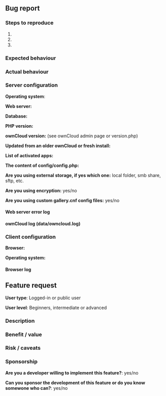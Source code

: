 <!--
Thank you for taking the time to report an issue you've experienced using ownCloud Gallery
or to submit a feature request.

To make it easier for us to help you, please fill in as much information as possible in
one of the forms below.
 
Please choose between the "Bug report" and the "Feature request" form and delete the content of the other one
-->

## Bug report

### Steps to reproduce

1.
1.
1.

### Expected behaviour
<!--
Tell us what should happen
Tip: You can leave alone text surrounded by these special markers such as this one, they're invisible
-->

### Actual behaviour
<!--
Tell us what happens instead
-->


### Server configuration

**Operating system**:

**Web server:**

**Database:**

**PHP version:**

**ownCloud version:** (see ownCloud admin page or version.php)

**Updated from an older ownCloud or fresh install:**

**List of activated apps:**
<!--
If you have access to your command line run e.g.:
# sudo -u www-data php occ app:list`
from within your ownCloud installation folder*
-->
 
**The content of config/config.php:**
<!--
If you have access to your command line run e.g.:
# sudo -u www-data php occ config:list system`
from within your ownCloud installation folder

or 

Insert your config.php content here
(Without the database password, passwordsalt and secret)
-->

**Are you using external storage, if yes which one:** local folder, smb share, sftp, etc.

**Are you using encryption:** yes/no

**Are you using custom gallery.cnf config files:** yes/no

#### Web server error log
<!--
Insert your webserver log here
-->

#### ownCloud log (data/owncloud.log)
<!--
Insert your ownCloud log here
-->

### Client configuration

**Browser:**

**Operating system:**

#### Browser log
<!--
Insert your browser log here, this could for example include:

a) The javascript console log
b) The network log 
c) ...
-->
 
## Feature request

**User type**: Logged-in or public user

**User level**: Beginners, intermediate or advanced

### Description
<!--
Please try to give as much information as you can about your request
-->

### Benefit / value
<!--
Please explain how it could benefit users of the app, other apps or 3rd party services
-->

### Risk / caveats
<!--
Please explain the risks and caveats associated with this request
-->

### Sponsorship
<!--
This greatly accelerates the delivery of a feature
-->
 
**Are you a developer willing to implement this feature?**: yes/no

**Can you sponsor the development of this feature or do you know somewone who can?**: yes/no
